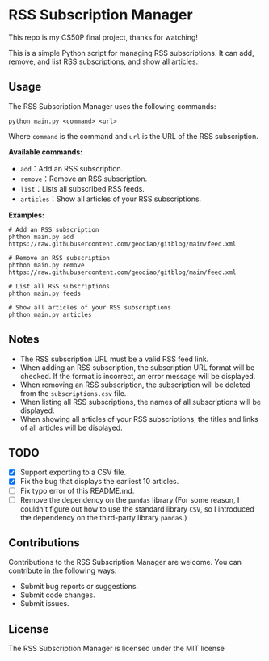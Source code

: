 # RSS Subscription Manager

This repo is my CS50P final project, thanks for watching!

This is a simple Python script for managing RSS subscriptions. It can add, remove, and list RSS subscriptions, and show all articles.
 
## Usage

The RSS Subscription Manager uses the following commands:

```
python main.py <command> <url>
```

Where `command` is the command and `url` is the URL of the RSS subscription.

**Available commands:**

- `add`：Add an RSS subscription.
- `remove`：Remove an RSS subscription.
- `list`：Lists all subscribed RSS feeds.
- `articles`：Show  all  articles of your RSS subscriptions.

**Examples:**

```
# Add an RSS subscription
phthon main.py add https://raw.githubusercontent.com/geoqiao/gitblog/main/feed.xml

# Remove an RSS subscription
phthon main.py remove https://raw.githubusercontent.com/geoqiao/gitblog/main/feed.xml

# List all RSS subscriptions
phthon main.py feeds

# Show all articles of your RSS subscriptions
phthon main.py articles 
```

## Notes

- The RSS subscription URL must be a valid RSS feed link.
- When adding an RSS subscription, the subscription URL format will be checked. If the format is incorrect, an error message will be displayed.
- When removing an RSS subscription, the subscription will be deleted from the `subscriptions.csv` file.
- When listing all RSS subscriptions, the names of all subscriptions will be displayed.
- When showing all articles of your RSS subscriptions, the titles and links of all articles will be displayed.

## TODO
- [x] Support exporting to a CSV file.
- [X] Fix the bug that displays the earliest 10 articles.
- [ ] Fix typo error of this README.md.
- [ ] Remove the dependency on the `pandas` library.(For some reason, I couldn't figure out how to use the standard library `CSV`, so I introduced the dependency on the third-party library `pandas`.)

## Contributions

Contributions to the RSS Subscription Manager are welcome. You can contribute in the following ways:
- Submit bug reports or suggestions.
- Submit code changes.
- Submit issues.

## License

The RSS Subscription Manager is licensed under the MIT license